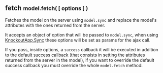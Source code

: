 <h2 class="page-header">fetch <small>model.fetch( [ options ] )</small></h2>

Fetches the model on the server using `model.sync` and replace the model's attributes with the ones returned from the server.

It accepts an object of option that will be passed to `model.sync`, when using <a href="#SyncKnockoutApp.Sync(method,model,options)">KnockoutApp.Sync</a> these options will be set as params for the ajax call.

If you pass, inside options, a `success` callback it will be executed in addition to the default success callback (that consists in setting the attributes returned from the server in the model), if you want to override the default success callback you must override the whole `model.fetch` method.